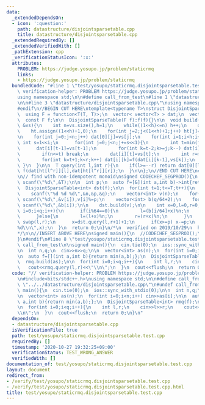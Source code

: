 ```yaml
---
data:
  _extendedDependsOn:
  - icon: ':question:'
    path: datastructure/disjointsparsetable.cpp
    title: datastructure/disjointsparsetable.cpp
  _extendedRequiredBy: []
  _extendedVerifiedWith: []
  _pathExtension: cpp
  _verificationStatusIcon: ':x:'
  attributes:
    PROBLEM: https://judge.yosupo.jp/problem/staticrmq
    links:
    - https://judge.yosupo.jp/problem/staticrmq
  bundledCode: "#line 1 \"test/yosupo/staticrmq.disjointsparsetable.test.cpp\"\n//\
    \ verification-helper: PROBLEM https://judge.yosupo.jp/problem/staticrmq\n\n#include<bits/stdc++.h>\n\
    using namespace std;\n\n#define call_from_test\n#line 1 \"datastructure/disjointsparsetable.cpp\"\
    \n\n#line 3 \"datastructure/disjointsparsetable.cpp\"\nusing namespace std;\n\
    #endif\n//BEGIN CUT HERE\ntemplate<typename T>\nstruct DisjointSparseTable{\n\
    \  using F = function<T(T, T)>;\n  vector< vector<T> > dat;\n  vector<int> ht;\n\
    \  const F f;\n\n  DisjointSparseTable(F f):f(f){}\n\n  void build(const vector<T>\
    \ &vs){\n    int n=vs.size(),h=1;\n    while((1<<h)<=n) h++;\n    dat.assign(h,vector<T>(n));\n\
    \    ht.assign((1<<h)+1,0);\n    for(int j=2;j<(1<<h)+1;j++) ht[j]=ht[j>>1]+1;\n\
    \n    for(int j=0;j<n;j++) dat[0][j]=vs[j];\n    for(int i=1;i<h;i++){\n     \
    \ int s=1<<i;\n      for(int j=0;j<n;j+=s<<1){\n        int t=min(j+s,n);\n  \
    \      dat[i][t-1]=vs[t-1];\n        for(int k=t-2;k>=j;k--) dat[i][k]=f(vs[k],dat[i][k+1]);\n\
    \        if(n<=t) break;\n        dat[i][t]=vs[t];\n        int r=min(t+s,n);\n\
    \        for(int k=t+1;k<r;k++) dat[i][k]=f(dat[i][k-1],vs[k]);\n      }\n   \
    \ }\n  }\n\n  T query(int l,int r){\n    if(l>=--r) return dat[0][l];\n    return\
    \ f(dat[ht[l^r]][l],dat[ht[l^r]][r]);\n  }\n\n};\n//END CUT HERE\n#ifndef call_from_test\n\
    \n// find with non-idempotent monoid\nsigned CODECHEF_SEGPROD(){\n  int T;\n \
    \ scanf(\"%d\",&T);\n\n  int p;\n  auto f=[&](int a,int b)->int{return (long long)a*b%p;};\n\
    \  DisjointSparseTable<int> dst(f);\n\n  for(int t=1;t<=T;t++){\n    int n,q;\n\
    \    scanf(\"%d %d %d\",&n,&p,&q);\n    vector<int> v(n);\n    for(int i=0;i<n;i++)\
    \ scanf(\"%d\",&v[i]),v[i]%=p;\n    vector<int> b(q/64+2);\n    for(int i=0;i<(q/64+2);i++)\
    \ scanf(\"%d\",&b[i]);\n\n    dst.build(v);\n\n    int x=0,l=0,r=0;\n    for(int\
    \ i=0;i<q;i++){\n      if(i%64==0){\n        l=(b[i/64]+x)%n;\n        r=(b[i/64+1]+x)%n;\n\
    \      }else{\n        l=(l+x)%n;\n        r=(r+x)%n;\n      }\n      if(l>r)\
    \ swap(l,r);\n      x=dst.query(l,r+1)+1;\n      if(x>=p) x-=p;\n    }\n    printf(\"\
    %d\\n\",x);\n  }\n  return 0;\n}\n/*\n  verified on 2019/10/29\n  https://www.codechef.com/problems/SEGPROD\n\
    */\n\n//INSERT ABOVE HERE\nsigned main(){\n  //CODECHEF_SEGPROD();\n  return 0;\n\
    }\n#endif\n#line 8 \"test/yosupo/staticrmq.disjointsparsetable.test.cpp\"\n#undef\
    \ call_from_test\n\nsigned main(){\n  cin.tie(0);\n  ios::sync_with_stdio(0);\n\
    \n  int n,q;\n  cin>>n>>q;\n\n  vector<int> as(n);\n  for(int i=0;i<n;i++) cin>>as[i];\n\
    \n  auto f=[](int a,int b){return min(a,b);};\n  DisjointSparseTable<int> rmq(f);\n\
    \  rmq.build(as);\n\n  for(int i=0;i<q;i++){\n    int l,r;\n    cin>>l>>r;\n \
    \   cout<<rmq.query(l,r)<<\"\\n\";\n  }\n  cout<<flush;\n  return 0;\n}\n"
  code: "// verification-helper: PROBLEM https://judge.yosupo.jp/problem/staticrmq\n\
    \n#include<bits/stdc++.h>\nusing namespace std;\n\n#define call_from_test\n#include\
    \ \"../../datastructure/disjointsparsetable.cpp\"\n#undef call_from_test\n\nsigned\
    \ main(){\n  cin.tie(0);\n  ios::sync_with_stdio(0);\n\n  int n,q;\n  cin>>n>>q;\n\
    \n  vector<int> as(n);\n  for(int i=0;i<n;i++) cin>>as[i];\n\n  auto f=[](int\
    \ a,int b){return min(a,b);};\n  DisjointSparseTable<int> rmq(f);\n  rmq.build(as);\n\
    \n  for(int i=0;i<q;i++){\n    int l,r;\n    cin>>l>>r;\n    cout<<rmq.query(l,r)<<\"\
    \\n\";\n  }\n  cout<<flush;\n  return 0;\n}\n"
  dependsOn:
  - datastructure/disjointsparsetable.cpp
  isVerificationFile: true
  path: test/yosupo/staticrmq.disjointsparsetable.test.cpp
  requiredBy: []
  timestamp: '2020-10-27 19:32:25+09:00'
  verificationStatus: TEST_WRONG_ANSWER
  verifiedWith: []
documentation_of: test/yosupo/staticrmq.disjointsparsetable.test.cpp
layout: document
redirect_from:
- /verify/test/yosupo/staticrmq.disjointsparsetable.test.cpp
- /verify/test/yosupo/staticrmq.disjointsparsetable.test.cpp.html
title: test/yosupo/staticrmq.disjointsparsetable.test.cpp
---
```

